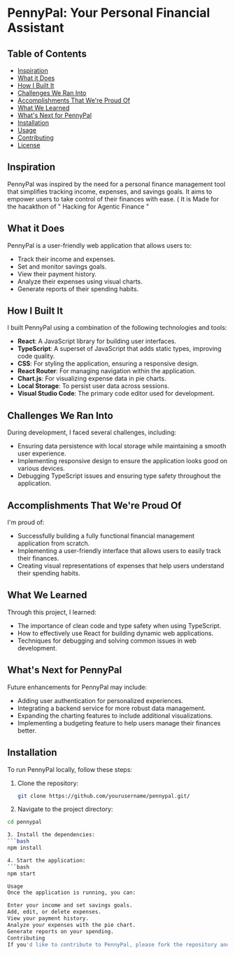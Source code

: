 # PennyPal: Your Personal Financial Assistant

## Table of Contents
- [Inspiration](#inspiration)
- [What it Does](#what-it-does)
- [How I Built It](#how-i-built-it)
- [Challenges We Ran Into](#challenges-we-ran-into)
- [Accomplishments That We're Proud Of](#accomplishments-that-were-proud-of)
- [What We Learned](#what-we-learned)
- [What's Next for PennyPal](#whats-next-for-pennypal)
- [Installation](#installation)
- [Usage](#usage)
- [Contributing](#contributing)
- [License](#license)

## Inspiration
PennyPal was inspired by the need for a personal finance management tool that simplifies tracking income, expenses, and savings goals. It aims to empower users to take control of their finances with ease. ( It is Made for the hacakthon of " Hacking for Agentic Finance "

## What it Does
PennyPal is a user-friendly web application that allows users to:
- Track their income and expenses.
- Set and monitor savings goals.
- View their payment history.
- Analyze their expenses using visual charts.
- Generate reports of their spending habits.

## How I Built It
I built PennyPal using a combination of the following technologies and tools:
- **React**: A JavaScript library for building user interfaces.
- **TypeScript**: A superset of JavaScript that adds static types, improving code quality.
- **CSS**: For styling the application, ensuring a responsive design.
- **React Router**: For managing navigation within the application.
- **Chart.js**: For visualizing expense data in pie charts.
- **Local Storage**: To persist user data across sessions.
- **Visual Studio Code**: The primary code editor used for development.

## Challenges We Ran Into
During development, I faced several challenges, including:
- Ensuring data persistence with local storage while maintaining a smooth user experience.
- Implementing responsive design to ensure the application looks good on various devices.
- Debugging TypeScript issues and ensuring type safety throughout the application.

## Accomplishments That We're Proud Of
I'm proud of:
- Successfully building a fully functional financial management application from scratch.
- Implementing a user-friendly interface that allows users to easily track their finances.
- Creating visual representations of expenses that help users understand their spending habits.

## What We Learned
Through this project, I learned:
- The importance of clean code and type safety when using TypeScript.
- How to effectively use React for building dynamic web applications.
- Techniques for debugging and solving common issues in web development.

## What's Next for PennyPal
Future enhancements for PennyPal may include:
- Adding user authentication for personalized experiences.
- Integrating a backend service for more robust data management.
- Expanding the charting features to include additional visualizations.
- Implementing a budgeting feature to help users manage their finances better.

## Installation
To run PennyPal locally, follow these steps:

1. Clone the repository:
   ```bash
   git clone https://github.com/yourusername/pennypal.git/
2. Navigate to the project directory:
  ```bash
  cd pennypal

3. Install the dependencies:
  ```bash
  npm install

4. Start the application:
  ```bash
  npm start

Usage
Once the application is running, you can:

Enter your income and set savings goals.
Add, edit, or delete expenses.
View your payment history.
Analyze your expenses with the pie chart.
Generate reports on your spending.
Contributing
If you'd like to contribute to PennyPal, please fork the repository and submit a pull request. Any feedback or suggestions are also welcome!


